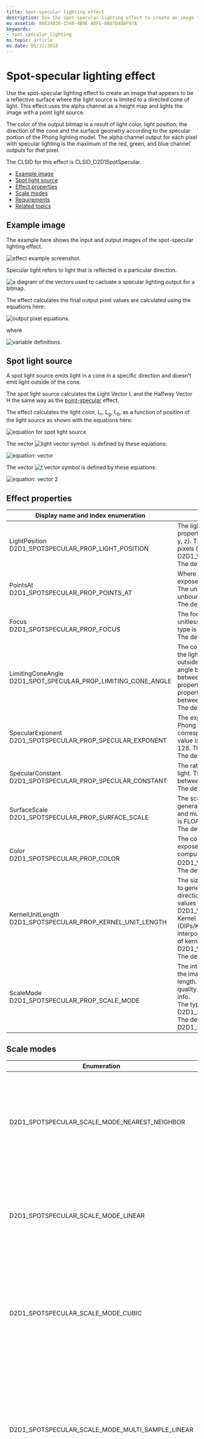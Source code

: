 ```yaml
---
title: Spot-specular lighting effect
description: Use the spot-specular lighting effect to create an image that appears to be a reflective surface where the light source is limited to a directed cone of light.
ms.assetid: B6E24036-1548-4B9E-A8FE-8B87D4DBF97A
keywords:
- spot specular lighting
ms.topic: article
ms.date: 05/31/2018
---
```


# Spot-specular lighting effect

Use the spot-specular lighting effect to create an image that appears to be a reflective surface where the light source is limited to a directed cone of light. This effect uses the alpha channel as a height map and lights the image with a point light source.

The color of the output bitmap is a result of light color, light position, the direction of the cone and the surface geometry according to the specular portion of the Phong lighting model. The alpha channel output for each pixel with specular lighting is the maximum of the red, green, and blue channel outputs for that pixel.

The CLSID for this effect is CLSID\_D2D1SpotSpecular.

-   [Example image](#example-image)
-   [Spot light source](#spot-light-source)
-   [Effect properties](#effect-properties)
-   [Scale modes](#scale-modes)
-   [Requirements](#requirements)
-   [Related topics](#related-topics)

## Example image

The example here shows the input and output images of the spot-specular lighting effect.

![effect example screenshot.](images/spot-spec-example.png)

Specular light refers to light that is reflected in a particular direction.

![a diagram of the vectors used to cacluate a specular lighting output for a bitmap.](images/point-spec-reflected1.png)

The effect calculates the final output pixel values are calculated using the equations here:

![output pixel equations.](images/spot-formula1.png)

where

![variable definitions.](images/spot-formula2.png)

## Spot light source

A spot light source emits light in a cone in a specific direction and doesn't emit light outside of the cone.

The spot light source calculates the Light Vector L and the Halfway Vector H the same way as the [point-specular](point-specular.md) effect.

The effect calculates the light color, L<sub>r</sub>, L<sub>g</sub>, L<sub>b</sub>, as a function of position of the light source as shown with the equations here:

![equation for spot light source](images/spot-formula3.png)

The vector ![light vector symbol.](images/spot-mathchar-l.png) is defined by these equations:

![equation: vector](images/spot-formula4.png)

The vector ![t vector symbol](images/spot-mathchar-t.png) is defined by these equations:

![equation: vector 2](images/spot-formula5.png)

## Effect properties



| Display name and index enumeration                                                        | Description                                                                                                                                                                                                                                                                                                                                                                                                                                                                           |
|-------------------------------------------------------------------------------------------|---------------------------------------------------------------------------------------------------------------------------------------------------------------------------------------------------------------------------------------------------------------------------------------------------------------------------------------------------------------------------------------------------------------------------------------------------------------------------------------|
| LightPosition<br/> D2D1\_SPOTSPECULAR\_PROP\_LIGHT\_POSITION<br/>             | The light position of the point light source. The property is a D2D1\_VECTOR\_3F defined as (x, y, z). The units are in device-independent pixels (DIPs) and are unbounded. The type is D2D1\_VECTOR\_3F.<br/> The default value is {0.0f, 0.0f, 0.0f}.<br/>                                                                                                                                                                                                              |
| PointsAt<br/> D2D1\_SPOTSPECULAR\_PROP\_POINTS\_AT<br/>                       | Where the spot light is focused. The property is exposed as a D2D1\_VECTOR\_3F with   (x, y, z). The units are in DIPs and the values are unbounded. The type is D2D1\_VECTOR\_3F.<br/> The default value is {0.0f, 0.0f, 0.0f}.<br/>                                                                                                                                                                                                                                     |
| Focus<br/> D2D1\_SPOTSPECULAR\_PROP\_FOCUS<br/>                               | The focus of the spot light. This property is unitless and is defined between 0 and 200. The type is FLOAT.<br/> The default value is 1.0f.<br/>                                                                                                                                                                                                                                                                                                                          |
| LimitingConeAngle<br/> D2D1\_SPOT\_SPECULAR\_PROP\_LIMITING\_CONE\_ANGLE<br/> | The cone angle that restricts the region where the light is projected. No light is projected outside the cone. The limiting cone angle is the angle between the spot light axis (the axis between the *LightPosition* and *PointsAt* properties) and the spot light cone. This property is defined in degrees and must be between 0 to 90 degrees. The type is FLOAT.<br/> The default value is 90.0f.<br/>                                                               |
| SpecularExponent<br/> D2D1\_SPOTSPECULAR\_PROP\_SPECULAR\_EXPONENT<br/>       | The exponent for the specular term in the Phong lighting equation. A larger value corresponds to a more reflective surface. This value is unitless and must be between 1.0 and 128. The type is FLOAT.<br/> The default value is 1.0f.<br/>                                                                                                                                                                                                                               |
| SpecularConstant<br/> D2D1\_SPOTSPECULAR\_PROP\_SPECULAR\_CONSTANT<br/>       | The ratio of specular reflection to the incoming light. The value is unitless and must be between 0 and 10,000. The type is FLOAT.<br/> The default value is 1.0f.<br/>                                                                                                                                                                                                                                                                                                   |
| SurfaceScale<br/> D2D1\_SPOTSPECULAR\_PROP\_SURFACE\_SCALE<br/>               | The scale factor in the Z direction for generating a height map. The value is unitless and must be between 0 and 10,000. The type is FLOAT.<br/> The default value is 1.0f.<br/>                                                                                                                                                                                                                                                                                          |
| Color<br/> D2D1\_SPOTSPECULAR\_PROP\_COLOR<br/>                               | The color of the incoming light. This property is exposed as a Vector 3   (R, G, B) and used to compute L<sub>R</sub>, L<sub>G</sub>, L<sub>B</sub>. The type is D2D1\_VECTOR\_3F.<br/> The default value is {1.0f, 1.0f, 1.0f}.<br/>                                                                                                                                                                                                                                     |
| KernelUnitLength<br/> D2D1\_SPOTSPECULAR\_PROP\_KERNEL\_UNIT\_LENGTH<br/>     | The size of an element in the Sobel kernel used to generate the surface normal in the X and Y direction. This property maps to the dx and dy values in the Sobel gradient. This property is a D2D1\_VECTOR\_2F (Kernel Unit Length X, Kernel Unit Length Y) and is defined in (DIPs/Kernel Unit). The effect uses bilinear interpolation to scale the bitmap to match size of kernel elements. The type is D2D1\_VECTOR\_2F.<br/> The default value is {1.0f, 1.0f}.<br/> |
| ScaleMode<br/> D2D1\_SPOTSPECULAR\_PROP\_SCALE\_MODE<br/>                     | The interpolation mode the effect uses to scale the image to the corresponding kernel unit length. There are six scale modes that range in quality and speed. See [Scale modes](#scale-modes) for more info. <br/> The type is D2D1\_SPOTSPECULAR\_SCALE\_MODE.<br/> The default value is D2D1\_SPOTSPECULAR\_SCALE\_MODE\_LINEAR.<br/>                                                                                                                             |



 

## Scale modes



| Enumeration                                            | Description                                                                                                                                                                                          |
|--------------------------------------------------------|------------------------------------------------------------------------------------------------------------------------------------------------------------------------------------------------------|
| D2D1\_SPOTSPECULAR\_SCALE\_MODE\_NEAREST\_NEIGHBOR     | Samples the nearest single point and uses that. This mode uses less processing time, but outputs the lowest quality image.                                                                           |
| D2D1\_SPOTSPECULAR\_SCALE\_MODE\_LINEAR                | Uses a four point sample and linear interpolation. This mode outputs a higher quality image than nearest neighbor.                                                                                   |
| D2D1\_SPOTSPECULAR\_SCALE\_MODE\_CUBIC                 | Uses a 16 sample cubic kernel for interpolation. This mode uses the most processing time, but outputs a higher quality image.                                                                        |
| D2D1\_SPOTSPECULAR\_SCALE\_MODE\_MULTI\_SAMPLE\_LINEAR | Uses 4 linear samples within a single pixel for good edge anti-aliasing. This mode is good for scaling down by small amounts on images with few pixels.                                              |
| D2D1\_SPOTSPECULAR\_SCALE\_MODE\_ANISOTROPIC           | Uses anisotropic filtering to sample a pattern according to the transformed shape of the bitmap.                                                                                                     |
| D2D1\_SPOTSPECULAR\_SCALE\_MODE\_HIGH\_QUALITY\_CUBIC  | Uses a variable size high quality cubic kernel to perform a pre-downscale the image if downscaling is involved in the transform matrix. Then uses the cubic interpolation mode for the final output. |



 

> [!Note]  
> If you don't select a mode, the effect defaults to D2D1\_SPOTSPECULAR\_SCALE\_MODE\_LINEAR.

## Requirements



| Requirement | Value |
|--------------------------|------------------------------------------------------------------------------------|
| Minimum supported client | Windows 8 and Platform Update for Windows 7 \[desktop apps \| Windows Store apps\] |
| Minimum supported server | Windows 8 and Platform Update for Windows 7 \[desktop apps \| Windows Store apps\] |
| Header                   | d2d1effects.h                                                                      |
| Library                  | d2d1.lib, dxguid.lib                                                               |



 

## Related topics

<dl> <dt>

[**ID2D1Effect**](/windows/win32/api/d2d1_1/nn-d2d1_1-id2d1effect)
</dt> </dl>

 

